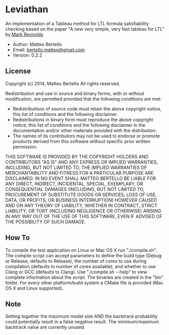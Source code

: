 # Leviathan
An implementation of a Tableau method for LTL formula satisfiability checking based on the paper "A new very simple, very fast tableau for LTL" by [Mark Reynolds](http://www.csse.uwa.edu.au/~mark/)

* Author: Matteo Bertello
* Email: bertello.matteo@gmail.com
* Version: 0.2.2

## License
Copyright (c) 2014, Matteo Bertello
All rights reserved.

Redistribution and use in source and binary forms, with or without
modification, are permitted provided that the following conditions are met:
* Redistributions of source code must retain the above copyright
      notice, this list of conditions and the following disclaimer.
* Redistributions in binary form must reproduce the above copyright
      notice, this list of conditions and the following disclaimer in the
      documentation and/or other materials provided with the distribution.
* The names of its contributors may not be used to endorse or promote products
      derived from this software without specific prior written permission.

THIS SOFTWARE IS PROVIDED BY THE COPYRIGHT HOLDERS AND CONTRIBUTORS "AS IS" AND
ANY EXPRESS OR IMPLIED WARRANTIES, INCLUDING, BUT NOT LIMITED TO, THE IMPLIED
WARRANTIES OF MERCHANTABILITY AND FITNESS FOR A PARTICULAR PURPOSE ARE
DISCLAIMED. IN NO EVENT SHALL MATTEO BERTELLO BE LIABLE FOR ANY
DIRECT, INDIRECT, INCIDENTAL, SPECIAL, EXEMPLARY, OR CONSEQUENTIAL DAMAGES
(INCLUDING, BUT NOT LIMITED TO, PROCUREMENT OF SUBSTITUTE GOODS OR SERVICES;
LOSS OF USE, DATA, OR PROFITS; OR BUSINESS INTERRUPTION) HOWEVER CAUSED AND
ON ANY THEORY OF LIABILITY, WHETHER IN CONTRACT, STRICT LIABILITY, OR TORT
(INCLUDING NEGLIGENCE OR OTHERWISE) ARISING IN ANY WAY OUT OF THE USE OF THIS
SOFTWARE, EVEN IF ADVISED OF THE POSSIBILITY OF SUCH DAMAGE.

## How To
To compile the test application on Linux or Mac OS X run "./compile.sh".
The compile script can accept parameters to define the build type (Debug or Release, defaults to Release), the number of cores to use during compilation (defaults to number of cores available), and whether to use Clang or GCC (defaults to Clang).
Use "./compile.sh --help" to view  complete information about the script.
The binaries are created in the "bin" folder.
For every other platform/build system a CMake file is provided (Mac OS X and Linux supported).

## Note
Setting together the maximum model size AND the backtrack probability could potentially result in a false negative result.
The minimum/maximum backtrack value are currently unused.
